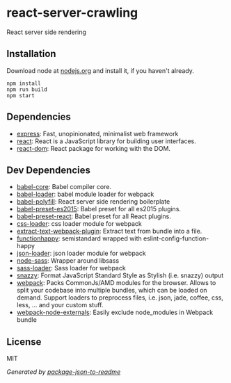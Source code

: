 # react-server-crawling 

React server side rendering 

## Installation

Download node at [nodejs.org](http://nodejs.org) and install it, if you haven't already.

```
npm install 
npm run build
npm start
```



## Dependencies

- [express](https://github.com/expressjs/express): Fast, unopinionated, minimalist web framework
- [react](https://github.com/facebook/react): React is a JavaScript library for building user interfaces.
- [react-dom](https://github.com/facebook/react): React package for working with the DOM.

## Dev Dependencies

- [babel-core](https://github.com/babel/babel/tree/master/packages): Babel compiler core.
- [babel-loader](https://github.com/babel/babel-loader): babel module loader for webpack
- [babel-polyfill](https://github.com/babel/babel/tree/master/packages): React server side rendering boilerplate
- [babel-preset-es2015](https://github.com/babel/babel/tree/master/packages): Babel preset for all es2015 plugins.
- [babel-preset-react](https://github.com/babel/babel/tree/master/packages): Babel preset for all React plugins.
- [css-loader](https://github.com/webpack/css-loader): css loader module for webpack
- [extract-text-webpack-plugin](https://github.com/webpack/extract-text-webpack-plugin): Extract text from bundle into a file.
- [functionhappy](https://github.com/Roilan/react-server-boilerplate): semistandard wrapped with eslint-config-function-happy
- [json-loader](https://github.com/webpack/json-loader): json loader module for webpack
- [node-sass](https://github.com/sass/node-sass): Wrapper around libsass
- [sass-loader](https://github.com/jtangelder/sass-loader): Sass loader for webpack
- [snazzy](https://github.com/feross/snazzy): Format JavaScript Standard Style as Stylish (i.e. snazzy) output
- [webpack](https://github.com/webpack/webpack): Packs CommonJs/AMD modules for the browser. Allows to split your codebase into multiple bundles, which can be loaded on demand. Support loaders to preprocess files, i.e. json, jade, coffee, css, less, ... and your custom stuff.
- [webpack-node-externals](https://github.com/liady/webpack-node-externals): Easily exclude node_modules in Webpack bundle


## License

MIT

_Generated by [package-json-to-readme](https://github.com/zeke/package-json-to-readme)_
